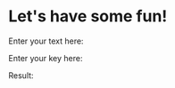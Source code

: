 <html>
<head>
</head>
<body>

<h1>Let's have some fun!</h1>
<p>Enter your text here:</p>
<p>Enter your key here:</p>
<p>Result:</p>


</body>
</html>
